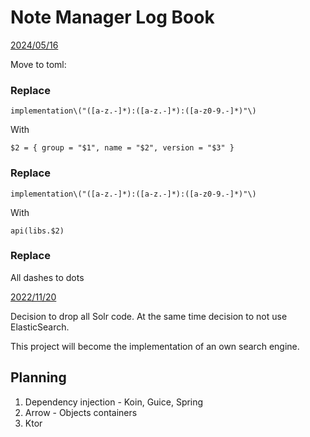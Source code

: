 # Note Manager Log Book

<ins>2024/05/16</ins>

Move to toml:

### Replace

```regexp
implementation\("([a-z.-]*):([a-z.-]*):([a-z0-9.-]*)"\)
```

With

```regexp
$2 = { group = "$1", name = "$2", version = "$3" }
```

### Replace

```regexp
implementation\("([a-z.-]*):([a-z.-]*):([a-z0-9.-]*)"\)
```

With 

```regexp
api(libs.$2)
```

### Replace

All dashes to dots 

<ins>2022/11/20</ins>

Decision to drop all Solr code. At the same time decision to not use ElasticSearch.

This project will become the implementation of an own search engine.

## Planning

1. Dependency injection  - Koin, Guice, Spring 
2. Arrow - Objects containers
3. Ktor
